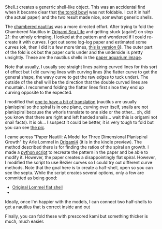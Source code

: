 Shell_t creates a generric shell-like object. This was an accidental find when it became clear that [the toroid bowl](../other/toroidbowl.svg) was not foldable. I cut it in half (the actual paper) and the two result made nice, somewhat generic shells.

The [chambered nautilus](curvedChamberedNautilus.svg) was a more directed effort. After trying to fold the Chambered Nautilus in [Origami Sea Life](https://www.amazon.com/dp/B01LXN1AGC/) and getting stuck (again!) on step 21: the unholy crimping, I looked at the pattern and wondered if I could re-create it with curves. I got out some log-log paper and estimated some curves (ok, then I did it a few more times, [this is version 8](LangBasedNautilus.svg)). The outer part of the fold is ok but the paper curls under and the underside is pretty unsightly. These are the nautilus shells in the [paper aquarium image](pics/paperAquarium.jpeg).

Note that usually, I usually see straight lines pairing curved lines for this sort of effect but I did curving lines with curving lines (the flatter curve to get the general shape, the wavy curve to get the raw edges to tuck under). The outside of the shell will be the direction that the double curved lines are mountain. I recommend folding the flatter lines first since they end up curving opposite to the expected.

I modified that [one to have a bit of translation](LangBasedNautilusT.svg) (nautilus are usually planispiral so the spiral is in one plane, curving over itself, snails are not planispiral because the whorls translate to one side or the other... oh, did you know that there are right and left handed snails... wait this is origami not snail facts). It is ok... I suspect it could be better, it is very tough to fold but you can see [the pic](pics/LangBasedNautilusT.jpeg).

I came across "Paper Nautili: A Model for Three Dimensional Planispiral Growth" by Arle Lommel in [Origami4](https://www.amazon.com/Origami-4-AK-Peters-ebook/dp/B00UVB3ROY/) (it is in the kindle preview). The method described there is for finding the ratios of the spiral an growth. I made a [python script](lommel_halfshellgen.py) to recreate the pattern in the paper and be able to modify it. However, the paper creates a disappointingly flat spiral. However, I modified the script to use Bezier curves so I could try out different curve methods. Note that the goal here is to create a half-shell, open so you can see the septa. While the script creates several options, only a few are committed as being good:
* [Original Lommel flat shell](shellgen_Lommel_r108_16.svg)
* 

Ideally, once I'm happier with the models, I can connect two half-shells to get a nautilus that is correct inside and out

Finally, you can fold these with prescored kami but something thicker is much, much easier.